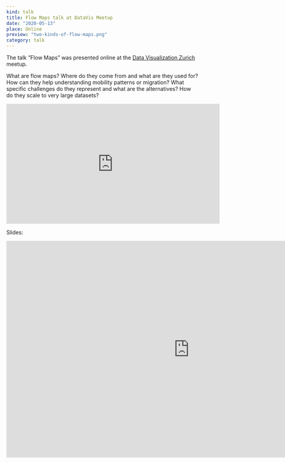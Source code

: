 ```yaml
---
kind: talk
title: Flow Maps talk at DataVis Meetup
date: "2020-05-13"
place: Online
preview: "two-kinds-of-flow-maps.png"
category: talk
---
```

The talk ”Flow Maps” was presented online at 
the [Data Visualization Zurich](https://www.meetup.com/datavis-zurich/events/270384574/) meetup.

What are flow maps? Where do they come from and what are they used for? How can they help understanding mobility patterns or migration? What specific challenges do they represent and what are the alternatives? How do they scale to very large datasets?

<iframe width="560" height="315" src="https://www.youtube-nocookie.com/embed/BEkvW5cB3XA?rel=0" frameborder="0" allow="accelerometer; autoplay; encrypted-media; gyroscope; picture-in-picture" allowfullscreen></iframe>

Slides:
<iframe src="https://docs.google.com/presentation/d/1NLrWQCfOSvZXlpmCeOOvMe6bJD1nUzCp40JTp9uCmEk/embed?start=false&loop=false&delayms=3000" frameborder="0" width="960" height="569" allowfullscreen="true" mozallowfullscreen="true" webkitallowfullscreen="true"></iframe>


